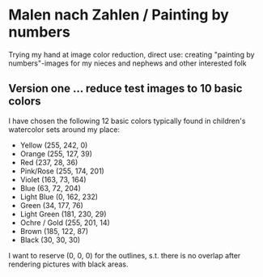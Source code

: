# Malen nach Zahlen / Painting by numbers

Trying my hand at image color reduction, direct use: creating "painting by numbers"-images for my nieces and nephews and other interested folk

## Version one ... reduce test images to 10 basic colors

I have chosen the following 12 basic colors typically found in children's watercolor sets around my place:
- Yellow (255, 242, 0)
- Orange (255, 127, 39)
- Red (237, 28, 36)
- Pink/Rose (255, 174, 201)
- Violet (163, 73, 164)
- Blue (63, 72, 204)
- Light Blue (0, 162, 232)
- Green (34, 177, 76)
- Light Green (181, 230, 29)
- Ochre / Gold (255, 201, 14)
- Brown (185, 122, 87)
- Black (30, 30, 30)

I want to reserve (0, 0, 0) for the outlines, s.t. there is no overlap after rendering pictures with black areas.